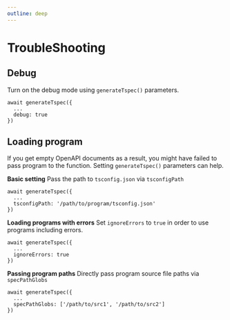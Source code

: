 ```yaml
---
outline: deep
---
```


# TroubleShooting

## Debug 
Turn on the debug mode using `generateTspec()` parameters. 

```js{3}
await generateTspec({
  ...
  debug: true
})
```


## Loading program
If you get empty OpenAPI documents as a result, you might have failed to pass program to the function. Setting `generateTspec()` parameters can help.

**Basic setting**
Pass the path to `tsconfig.json` via `tsconfigPath`
```js{3}
await generateTspec({
  ...
  tsconfigPath: '/path/to/program/tsconfig.json'
})
```

**Loading programs with errors**
Set `ignoreErrors` to `true` in order to use programs including errors.
```js{3}
await generateTspec({
  ...
  ignoreErrors: true
})
```

**Passing program paths**
Directly pass program source file paths via `specPathGlobs`
```js{3}
await generateTspec({
  ...
  specPathGlobs: ['/path/to/src1', '/path/to/src2']
})
```